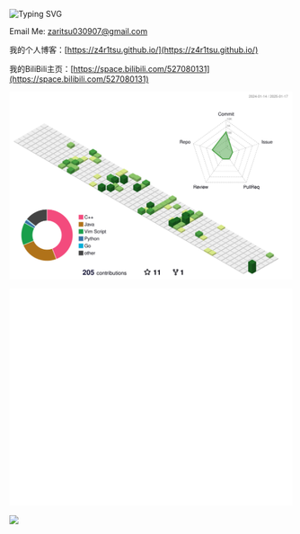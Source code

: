 ![Typing SVG](https://readme-typing-svg.demolab.com/?lines=Hello+I'm+Zari+Tsu;Welcome+to+my+Github)

Email Me: zaritsu030907@gmail.com

我的个人博客：[https://z4r1tsu.github.io/](https://z4r1tsu.github.io/)

我的BiliBili主页：[https://space.bilibili.com/527080131](https://space.bilibili.com/527080131)

![](./profile-3d-contrib/profile-green.svg)

![Metrics](/github-metrics.svg)

![](https://stats.justsong.cn/api/bilibili/?id=527080131)

<!--![Anurag's GitHub stats](https://github-readme-stats.vercel.app/api?username=Z4R1TSU&count_private=true)-->

<!--
**Z4R1TSU/Z4R1TSU** is a ✨ _special_ ✨ repository because its `README.md` (this file) appears on your GitHub profile.

Here are some ideas to get you started:

- 🔭 I’m currently working on ...
- 🌱 I’m currently learning ...
- 👯 I’m looking to collaborate on ...
- 🤔 I’m looking for help with ...
- 💬 Ask me about ...
- 📫 How to reach me: ...
- 😄 Pronouns: ...
- ⚡ Fun fact: ...
-->
